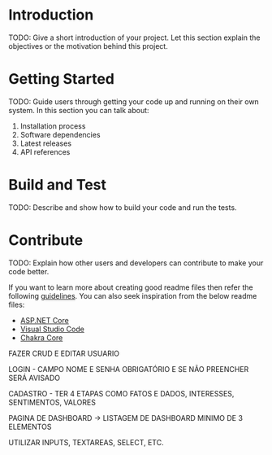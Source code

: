 # Introduction 
TODO: Give a short introduction of your project. Let this section explain the objectives or the motivation behind this project. 

# Getting Started
TODO: Guide users through getting your code up and running on their own system. In this section you can talk about:
1.	Installation process
2.	Software dependencies
3.	Latest releases
4.	API references

# Build and Test
TODO: Describe and show how to build your code and run the tests. 

# Contribute
TODO: Explain how other users and developers can contribute to make your code better. 

If you want to learn more about creating good readme files then refer the following [guidelines](https://docs.microsoft.com/en-us/azure/devops/repos/git/create-a-readme?view=azure-devops). You can also seek inspiration from the below readme files:
- [ASP.NET Core](https://github.com/aspnet/Home)
- [Visual Studio Code](https://github.com/Microsoft/vscode)
- [Chakra Core](https://github.com/Microsoft/ChakraCore)


FAZER CRUD  E EDITAR USUARIO 

 LOGIN - CAMPO NOME E SENHA OBRIGATÓRIO E SE NÃO PREENCHER SERÁ AVISADO

CADASTRO - TER 4 ETAPAS COMO FATOS E DADOS, INTERESSES, SENTIMENTOS, VALORES

PAGINA DE DASHBOARD -> LISTAGEM DE DASHBOARD
MINIMO DE 3 ELEMENTOS


UTILIZAR INPUTS, TEXTAREAS, SELECT, ETC.